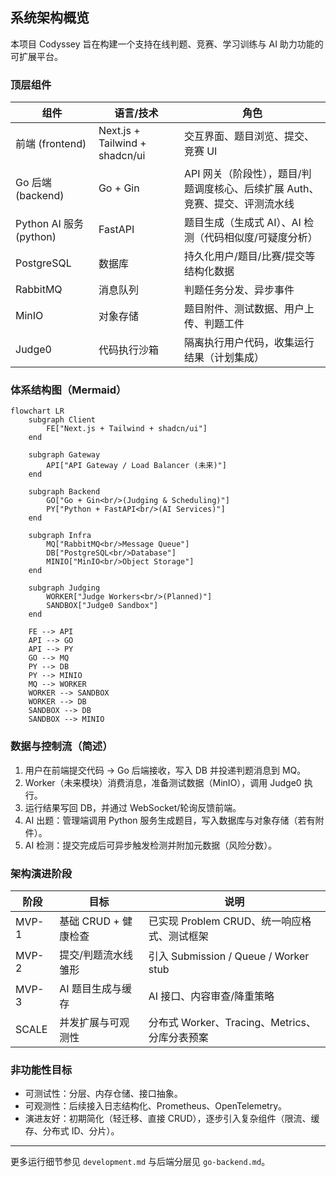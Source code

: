 ## 系统架构概览

本项目 Codyssey 旨在构建一个支持在线判题、竞赛、学习训练与 AI 助力功能的可扩展平台。

### 顶层组件

| 组件 | 语言/技术 | 角色 |
| ---- | -------- | ---- |
| 前端 (frontend) | Next.js + Tailwind + shadcn/ui | 交互界面、题目浏览、提交、竞赛 UI |
| Go 后端 (backend) | Go + Gin | API 网关（阶段性），题目/判题调度核心、后续扩展 Auth、竞赛、提交、评测流水线 |
| Python AI 服务 (python) | FastAPI | 题目生成（生成式 AI）、AI 检测（代码相似度/可疑度分析） |
| PostgreSQL | 数据库 | 持久化用户/题目/比赛/提交等结构化数据 |
| RabbitMQ | 消息队列 | 判题任务分发、异步事件 |
| MinIO | 对象存储 | 题目附件、测试数据、用户上传、判题工件 |
| Judge0 | 代码执行沙箱 | 隔离执行用户代码，收集运行结果（计划集成） |

### 体系结构图（Mermaid）

```mermaid
flowchart LR
	subgraph Client
		FE["Next.js + Tailwind + shadcn/ui"]
	end

	subgraph Gateway
		API["API Gateway / Load Balancer (未来)"]
	end

	subgraph Backend
		GO["Go + Gin<br/>(Judging & Scheduling)"]
		PY["Python + FastAPI<br/>(AI Services)"]
	end

	subgraph Infra
		MQ["RabbitMQ<br/>Message Queue"]
		DB["PostgreSQL<br/>Database"]
		MINIO["MinIO<br/>Object Storage"]
	end

	subgraph Judging
		WORKER["Judge Workers<br/>(Planned)"]
		SANDBOX["Judge0 Sandbox"]
	end

	FE --> API
	API --> GO
	API --> PY
	GO --> MQ
	PY --> DB
	PY --> MINIO
	MQ --> WORKER
	WORKER --> SANDBOX
	WORKER --> DB
	SANDBOX --> DB
	SANDBOX --> MINIO
```

### 数据与控制流（简述）

1. 用户在前端提交代码 → Go 后端接收，写入 DB 并投递判题消息到 MQ。
2. Worker（未来模块）消费消息，准备测试数据（MinIO），调用 Judge0 执行。
3. 运行结果写回 DB，并通过 WebSocket/轮询反馈前端。
4. AI 出题：管理端调用 Python 服务生成题目，写入数据库与对象存储（若有附件）。
5. AI 检测：提交完成后可异步触发检测并附加元数据（风险分数）。

### 架构演进阶段

| 阶段 | 目标 | 说明 |
| ---- | ---- | ---- |
| MVP-1 | 基础 CRUD + 健康检查 | 已实现 Problem CRUD、统一响应格式、测试框架 |
| MVP-2 | 提交/判题流水线雏形 | 引入 Submission / Queue / Worker stub |
| MVP-3 | AI 题目生成与缓存 | AI 接口、内容审查/降重策略 |
| SCALE | 并发扩展与可观测性 | 分布式 Worker、Tracing、Metrics、分库分表预案 |

### 非功能性目标

* 可测试性：分层、内存仓储、接口抽象。
* 可观测性：后续接入日志结构化、Prometheus、OpenTelemetry。
* 演进友好：初期简化（轻迁移、直接 CRUD），逐步引入复杂组件（限流、缓存、分布式 ID、分片）。

---
更多运行细节参见 `development.md` 与后端分层见 `go-backend.md`。
